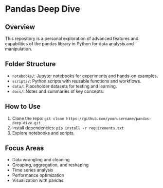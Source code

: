 # Pandas Deep Dive

## Overview
This repository is a personal exploration of advanced features and capabilities of the pandas library in Python for data analysis and manipulation.

## Folder Structure
- `notebooks/`: Jupyter notebooks for experiments and hands-on examples.
- `scripts/`: Python scripts with reusable functions and workflows.
- `data/`: Placeholder datasets for testing and learning.
- `docs/`: Notes and summaries of key concepts.

## How to Use
1. Clone the repo: `git clone https://github.com/yourusername/pandas-deep-dive.git`
2. Install dependencies: `pip install -r requirements.txt`
3. Explore notebooks and scripts.

## Focus Areas
- Data wrangling and cleaning
- Grouping, aggregation, and reshaping
- Time series analysis
- Performance optimization
- Visualization with pandas

